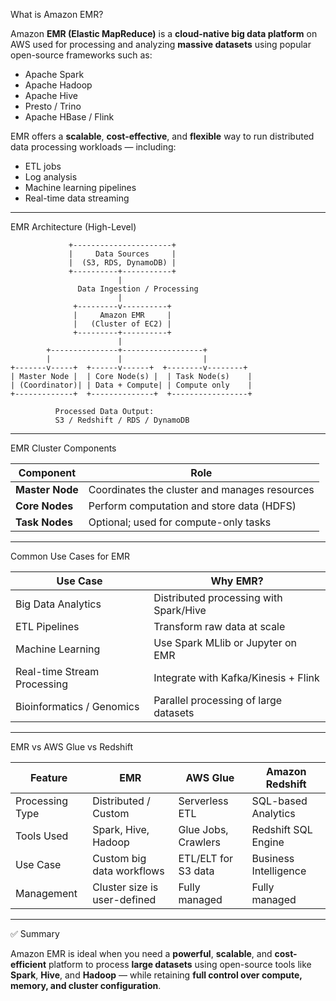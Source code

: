 What is Amazon EMR?

Amazon **EMR (Elastic MapReduce)** is a **cloud-native big data platform** on AWS used for processing and analyzing **massive datasets** using popular open-source frameworks such as:

- Apache Spark  
- Apache Hadoop  
- Apache Hive  
- Presto / Trino  
- Apache HBase / Flink  

EMR offers a **scalable**, **cost-effective**, and **flexible** way to run distributed data processing workloads — including:
- ETL jobs  
- Log analysis  
- Machine learning pipelines  
- Real-time data streaming  

---

EMR Architecture (High-Level)

```text
             +----------------------+
             |     Data Sources     |
             |  (S3, RDS, DynamoDB) |
             +----------+-----------+
                        |
               Data Ingestion / Processing
                        |
              +---------v----------+
              |     Amazon EMR     |
              |   (Cluster of EC2) |
              +---------+----------+
                        |
        +---------------+------------------+
        |               |                  |
+-------v-----+  +------v------+  +--------v--------+
| Master Node |  | Core Node(s) |  | Task Node(s)    |
| (Coordinator)| | Data + Compute| | Compute only    |
+-------------+  +--------------+  +-----------------+

          Processed Data Output:
          S3 / Redshift / RDS / DynamoDB
````

---

EMR Cluster Components

| Component       | Role                                          |
| --------------- | --------------------------------------------- |
| **Master Node** | Coordinates the cluster and manages resources |
| **Core Nodes**  | Perform computation and store data (HDFS)     |
| **Task Nodes**  | Optional; used for compute-only tasks         |

---

Common Use Cases for EMR

| Use Case                    | Why EMR?                               |
| --------------------------- | -------------------------------------- |
| Big Data Analytics          | Distributed processing with Spark/Hive |
| ETL Pipelines               | Transform raw data at scale            |
| Machine Learning            | Use Spark MLlib or Jupyter on EMR      |
| Real-time Stream Processing | Integrate with Kafka/Kinesis + Flink   |
| Bioinformatics / Genomics   | Parallel processing of large datasets  |

---

EMR vs AWS Glue vs Redshift

| Feature         | EMR                          | AWS Glue            | Amazon Redshift       |
| --------------- | ---------------------------- | ------------------- | --------------------- |
| Processing Type | Distributed / Custom         | Serverless ETL      | SQL-based Analytics   |
| Tools Used      | Spark, Hive, Hadoop          | Glue Jobs, Crawlers | Redshift SQL Engine   |
| Use Case        | Custom big data workflows    | ETL/ELT for S3 data | Business Intelligence |
| Management      | Cluster size is user-defined | Fully managed       | Fully managed         |

---

✅ Summary

Amazon EMR is ideal when you need a **powerful**, **scalable**, and **cost-efficient** platform to process **large datasets** using open-source tools like **Spark**, **Hive**, and **Hadoop** — while retaining **full control over compute, memory, and cluster configuration**.

```
